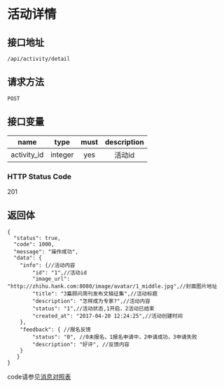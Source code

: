 # 活动详情

## 接口地址

`/api/activity/detail`

## 请求方法

```POST ```

## 接口变量

| name     | type     | must     | description |
|----------|:--------:|:--------:|:--------:|
| activity_id  | integer   | yes      | 活动id   |

### HTTP Status Code

201

## 返回体

```json5
{
  "status": true,
  "code": 1000,
  "message": "操作成功",
  "data": {
    "info": {//活动内容
        "id": "1",//活动id
        "image_url": "http://zhihu.hank.com:8080/image/avatar/1_middle.jpg",//封面图片地址
        "title": "3篇顾问周刊发布文稿征集",//活动标题
        "description": "怎样成为专家?",//活动内容
        "status": "1",//活动状态,1开启，2活动已结束
        "created_at": "2017-04-20 12:24:25",//活动创建时间
    },
    "feedback": { //报名反馈
        "status": "0", //0未报名，1报名申请中，2申请成功，3申请失败
        "description": "好评", //反馈内容
    }
   }
}
``` 

code请参见[消息对照表](消息对照表.md)
